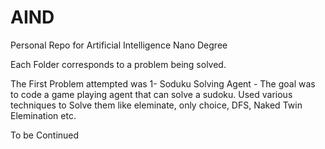 # AIND
Personal Repo for Artificial Intelligence Nano Degree

Each Folder corresponds to a problem being solved.

The First Problem attempted was
1- Soduku Solving Agent - The goal was to code a game playing agent that can solve a sudoku. Used various techniques to Solve them like eleminate, only choice, DFS, Naked Twin Elemination etc.


To be Continued
